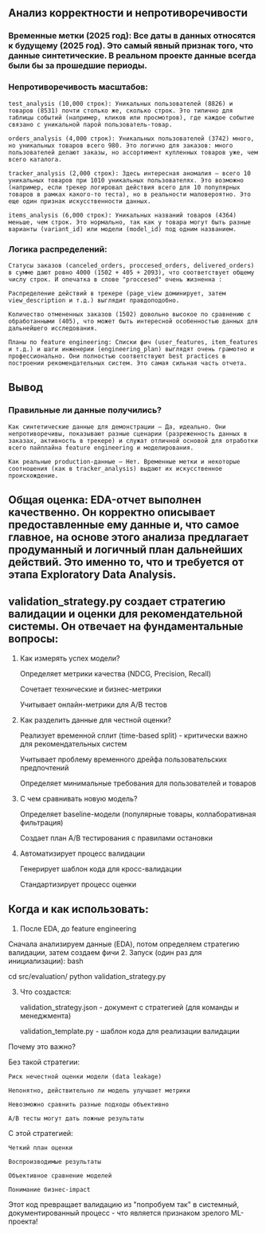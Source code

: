 ## Анализ корректности и непротиворечивости

### Временные метки (2025 год): Все даты в данных относятся к будущему (2025 год). Это самый явный признак того, что данные синтетические. В реальном проекте данные всегда были бы за прошедшие периоды.

### Непротиворечивость масштабов:

    test_analysis (10,000 строк): Уникальных пользователей (8826) и товаров (8531) почти столько же, сколько строк. Это типично для таблицы событий (например, кликов или просмотров), где каждое событие связано с уникальной парой пользователь-товар.

    orders_analysis (4,000 строк): Уникальных пользователей (3742) много, но уникальных товаров всего 980. Это логично для заказов: много пользователей делают заказы, но ассортимент купленных товаров уже, чем всего каталога.

    tracker_analysis (2,000 строк): Здесь интересная аномалия — всего 10 уникальных товаров при 1010 уникальных пользователях. Это возможно (например, если трекер логировал действия всего для 10 популярных товаров в рамках какого-то теста), но в реальности маловероятно. Это еще один признак искусственности данных.

    items_analysis (6,000 строк): Уникальных названий товаров (4364) меньше, чем строк. Это нормально, так как у товара могут быть разные варианты (variant_id) или модели (model_id) под одним названием.

### Логика распределений:

    Статусы заказов (canceled_orders, proccesed_orders, delivered_orders) в сумме дают ровно 4000 (1502 + 405 + 2093), что соответствует общему числу строк. И опечатка в слове "proccesed" очень жизненна :

    Распределение действий в трекере (page_view доминирует, затем view_description и т.д.) выглядит правдоподобно.

    Количество отмененных заказов (1502) довольно высокое по сравнению с обработанными (405), что может быть интересной особенностью данных для дальнейшего исследования.

    Планы по feature engineering: Списки фич (user_features, item_features и т.д.) и шаги инженерии (engineering_plan) выглядят очень грамотно и профессионально. Они полностью соответствуют best practices в построении рекомендательных систем. Это самая сильная часть отчета.

## Вывод

### Правильные ли данные получились?

    Как синтетические данные для демонстрации — Да, идеально. Они непротиворечивы, показывают разные сценарии (разреженность данных в заказах, активность в трекере) и служат отличной основой для отработки всего пайплайна feature engineering и моделирования.

    Как реальные production-данные — Нет. Временные метки и некоторые соотношения (как в tracker_analysis) выдают их искусственное происхождение.

## Общая оценка: EDA-отчет выполнен качественно. Он корректно описывает предоставленные ему данные и, что самое главное, на основе этого анализа предлагает продуманный и логичный план дальнейших действий. Это именно то, что и требуется от этапа Exploratory Data Analysis.


## validation_strategy.py  создает стратегию валидации и оценки для рекомендательной системы. Он отвечает на фундаментальные вопросы:

1. Как измерять успех модели?

    Определяет метрики качества (NDCG, Precision, Recall)

    Сочетает технические и бизнес-метрики

    Учитывает онлайн-метрики для A/B тестов

2. Как разделить данные для честной оценки?

    Реализует временной сплит (time-based split) - критически важно для рекомендательных систем

    Учитывает проблему временного дрейфа пользовательских предпочтений

    Определяет минимальные требования для пользователей и товаров

3. С чем сравнивать новую модель?

    Определяет baseline-модели (популярные товары, коллаборативная фильтрация)

    Создает план A/B тестирования с правилами остановки

4. Автоматизирует процесс валидации

    Генерирует шаблон кода для кросс-валидации

    Стандартизирует процесс оценки
## Когда и как использовать:
1. После EDA, до feature engineering

Сначала анализируем данные (EDA), потом определяем стратегию валидации, затем создаем фичи
2. Запуск (один раз для инициализации):
bash

cd src/evaluation/
python validation_strategy.py

3. Что создастся:

    validation_strategy.json - документ с стратегией (для команды и менеджмента)

    validation_template.py - шаблон кода для реализации валидации

Почему это важно?

Без такой стратегии:

    Риск нечестной оценки модели (data leakage)

    Непонятно, действительно ли модель улучшает метрики

    Невозможно сравнить разные подходы объективно

    A/B тесты могут дать ложные результаты

С этой стратегией:

    Четкий план оценки

    Воспроизводимые результаты

    Объективное сравнение моделей

    Понимание бизнес-impact

Этот код превращает валидацию из "попробуем так" в системный, документированный процесс - что является признаком зрелого ML-проекта!
